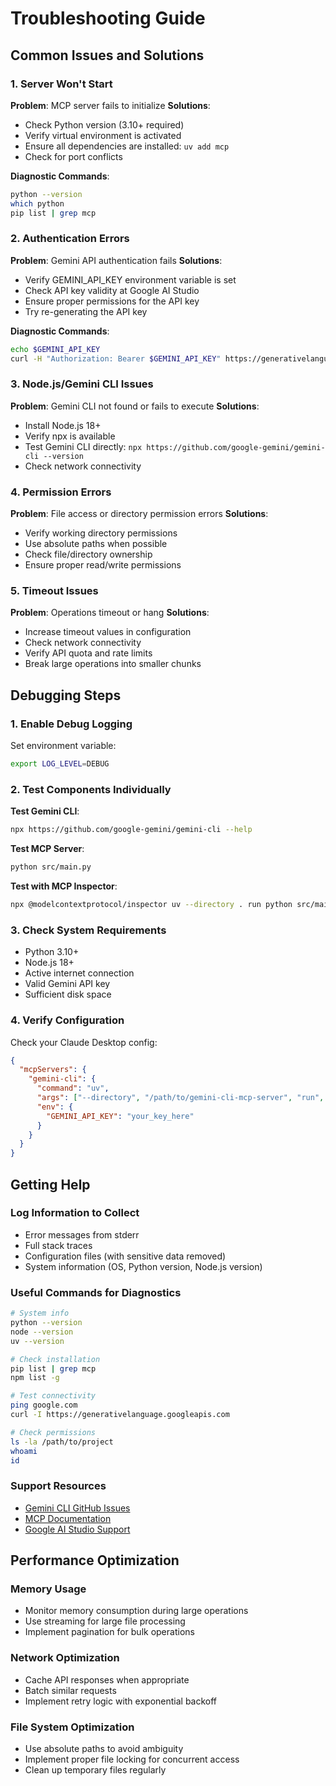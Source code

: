 # Troubleshooting Guide

## Common Issues and Solutions

### 1. Server Won't Start

**Problem**: MCP server fails to initialize
**Solutions**:
- Check Python version (3.10+ required)
- Verify virtual environment is activated
- Ensure all dependencies are installed: `uv add mcp`
- Check for port conflicts

**Diagnostic Commands**:
```bash
python --version
which python
pip list | grep mcp
```

### 2. Authentication Errors

**Problem**: Gemini API authentication fails
**Solutions**:
- Verify GEMINI_API_KEY environment variable is set
- Check API key validity at Google AI Studio
- Ensure proper permissions for the API key
- Try re-generating the API key

**Diagnostic Commands**:
```bash
echo $GEMINI_API_KEY
curl -H "Authorization: Bearer $GEMINI_API_KEY" https://generativelanguage.googleapis.com/v1/models
```

### 3. Node.js/Gemini CLI Issues

**Problem**: Gemini CLI not found or fails to execute
**Solutions**:
- Install Node.js 18+ 
- Verify npx is available
- Test Gemini CLI directly: `npx https://github.com/google-gemini/gemini-cli --version`
- Check network connectivity

### 4. Permission Errors

**Problem**: File access or directory permission errors
**Solutions**:
- Verify working directory permissions
- Use absolute paths when possible
- Check file/directory ownership
- Ensure proper read/write permissions

### 5. Timeout Issues

**Problem**: Operations timeout or hang
**Solutions**:
- Increase timeout values in configuration
- Check network connectivity
- Verify API quota and rate limits
- Break large operations into smaller chunks

## Debugging Steps

### 1. Enable Debug Logging
Set environment variable:
```bash
export LOG_LEVEL=DEBUG
```

### 2. Test Components Individually

**Test Gemini CLI**:
```bash
npx https://github.com/google-gemini/gemini-cli --help
```

**Test MCP Server**:
```bash
python src/main.py
```

**Test with MCP Inspector**:
```bash
npx @modelcontextprotocol/inspector uv --directory . run python src/main.py
```

### 3. Check System Requirements

- Python 3.10+
- Node.js 18+
- Active internet connection
- Valid Gemini API key
- Sufficient disk space

### 4. Verify Configuration

Check your Claude Desktop config:
```json
{
  "mcpServers": {
    "gemini-cli": {
      "command": "uv",
      "args": ["--directory", "/path/to/gemini-cli-mcp-server", "run", "python", "src/main.py"],
      "env": {
        "GEMINI_API_KEY": "your_key_here"
      }
    }
  }
}
```

## Getting Help

### Log Information to Collect
- Error messages from stderr
- Full stack traces
- Configuration files (with sensitive data removed)
- System information (OS, Python version, Node.js version)

### Useful Commands for Diagnostics
```bash
# System info
python --version
node --version
uv --version

# Check installation
pip list | grep mcp
npm list -g

# Test connectivity
ping google.com
curl -I https://generativelanguage.googleapis.com

# Check permissions
ls -la /path/to/project
whoami
id
```

### Support Resources
- [Gemini CLI GitHub Issues](https://github.com/google-gemini/gemini-cli/issues)
- [MCP Documentation](https://modelcontextprotocol.io/)
- [Google AI Studio Support](https://aistudio.google.com/)

## Performance Optimization

### Memory Usage
- Monitor memory consumption during large operations
- Use streaming for large file processing
- Implement pagination for bulk operations

### Network Optimization
- Cache API responses when appropriate
- Batch similar requests
- Implement retry logic with exponential backoff

### File System Optimization
- Use absolute paths to avoid ambiguity
- Implement proper file locking for concurrent access
- Clean up temporary files regularly
